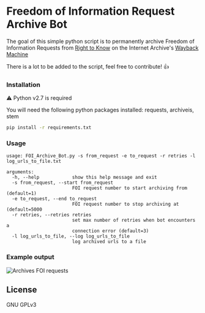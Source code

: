 # Freedom of Information Request Archive Bot

The goal of this simple python script is to permanently archive Freedom of Information Requests from [Right to Know](https://righttoknow.org.au) on the Internet Archive's [Wayback Machine](https://archive.org/web/)

There is a lot to be added to the script, feel free to contribute! 👍

### Installation

⚠ Python v2.7 is required

You will need the following python packages installed: requests, archiveis, stem

```sh
pip install -r requirements.txt
```

### Usage

```
usage: FOI_Archive_Bot.py -s from_request -e to_request -r retries -l log_urls_to_file.txt

arguments:
  -h, --help            show this help message and exit
  -s from_request, --start from_request
                        FOI request number to start archiving from (default=1)
  -e to_request, --end to_request
                        FOI request number to stop archiving at (default=5000
  -r retries, --retries retries
                        set max number of retries when bot encounters a
                        connection error (default=3)
  -l log_urls_to_file, --log log_urls_to_file
                        log archived urls to a file
```

### Example output

![Archives FOI requests](https://i.imgur.com/qTtSbp0.png)

License
----
GNU GPLv3



